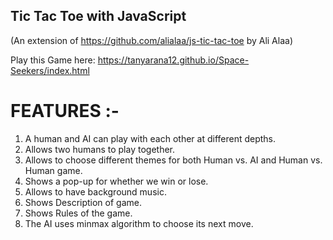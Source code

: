## Tic Tac Toe with JavaScript
(An extension of https://github.com/alialaa/js-tic-tac-toe by Ali Alaa)

Play this Game here: https://tanyarana12.github.io/Space-Seekers/index.html

# FEATURES :-
1. A human and AI can play with each other at different depths.
2. Allows two humans to play together.
3. Allows to choose different themes for both Human vs. AI and Human vs. Human game.
4. Shows a pop-up for whether we win or lose.
5. Allows to have background music.
6. Shows Description of game.
7. Shows Rules of the game.
8. The AI uses minmax algorithm to choose its next move.


